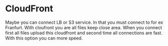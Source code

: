 # CloudFront
Maybe you can connect LB or S3 service. In that you must connect to for ex Franfurt. With cloufront you are all files keep close area. When you connect first all files upload this cloudfront and second time all connections are fast. With this option you can more speed.